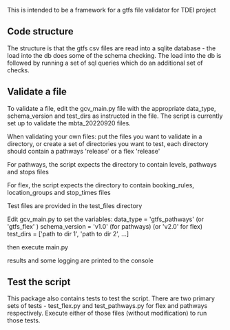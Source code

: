 This is intended to be a framework for a gtfs file validator for TDEI project

## Code structure
The structure is that the gtfs csv files are read into a sqlite database - the load into
the db does some of the schema checking. The load into the db is followed by running a set of sql
queries which do an additional set of checks.

## Validate a file
To validate a file, edit the gcv_main.py file with the appropriate data_type, schema_version and
test_dirs as instructed in the file. The script is currently set up to validate the mbta_20220920 files.

When validating your own files:
put the files you want to validate in a directory, or create a set of directories you want to test, each directory should contain a pathways 'release' or a flex 'release' 

For pathways, the script expects the directory to contain levels, pathways and stops files

For flex, the script expects the directory to contain booking_rules, location_groups and stop_times files

Test files are provided in the test_files directory

Edit gcv_main.py to set the variables:
    data_type = 'gtfs_pathways' (or 'gtfs_flex' )
    schema_version = 'v1.0' (for pathways) (or 'v2.0' for flex)
    test_dirs = ['path to dir 1', 'path to dir 2', ...]

then execute main.py

results and some logging are printed to the console

## Test the script
This package also contains tests to test the script. There are two primary sets of tests - test_flex.py and test_pathways.py for flex and pathways respectively. Execute either of those files (without modification)
to run those tests. 
